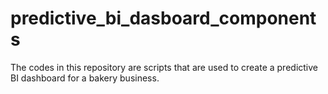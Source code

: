 # predictive_bi_dasboard_components
The codes in this repository are scripts that are used to create a predictive BI dashboard for a bakery business.
